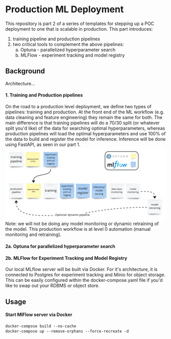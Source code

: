 # Production ML Deployment
 This repository is part 2 of a series of templates for stepping up a POC deployment to one that is scalable in production. This part introduces:
 1. training pipeline and production pipelines
 2. two critical tools to complement the above pipelines:  
 &nbsp; a. Optuna - parallelized hyperparameter search  
 &nbsp; b. MLFlow - experiment tracking and model registry

## Background
Architecture...
#### 1. Training and Production pipelines
On the road to a production level deployment, we define two types of pipelines: training and production. At the front end of the ML workflow (e.g. data cleaning and feature engineering) they remain the same for both. The main difference is that training pipelines will do a 70/30 split (or whatever split you'd like) of the data for searching optimal hyperparameters, whereas production pipelines will load the optimal hyperparameters and use 100% of the data to build and register the model for inference. Inference will be done using FastAPI, as seen in our part 1. 
![](/docs/training-production.jpg)
Note: we will not be doing any model monitoring or dynamic retraining of the model. This production workflow is at level 0 automation (manual monitoring and retraining).

#### 2a. Optuna for parallelized hyperparameter search

#### 2b. MLFlow for Experiment Tracking and Model Registry 

Our local MLflow server will be built via Docker. For it's architecture, it is connected to Postgres for experiment tracking and Minio for object storage. This can be easily configured within the docker-compose.yaml file if you'd like to swap out your RDBMS or object store. 


## Usage
#### Start MlFlow server via Docker
```
docker-compose build --no-cache
docker-compose up --remove-orphans --force-recreate -d
```